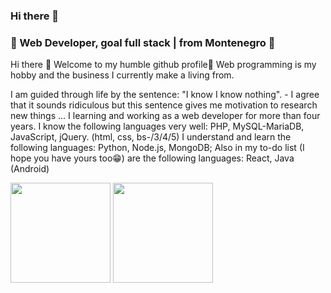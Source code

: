 ### Hi there 👋

<!--
**mskoko/mskoko** is a ✨ _special_ ✨ repository because its `README.md` (this file) appears on your GitHub profile.

Here are some ideas to get you started:

- 🔭 I’m currently working on ...
- 🌱 I’m currently learning ...
- 👯 I’m looking to collaborate on ...
- 🤔 I’m looking for help with ...
- 💬 Ask me about ...
- 📫 How to reach me: ...
- 😄 Pronouns: ...
- ⚡ Fun fact: ...
-->


### 🚀 Web Developer, goal full stack | from Montenegro 🚀

Hi there 👋
Welcome to my humble github profile🤗
Web programming is my hobby and the business I currently make a living from.

I am guided through life by the sentence: "I know I know nothing". - I agree that it sounds ridiculous but this sentence gives me motivation to research new things ... I learning and working as a web developer for more than four years.
I know the following languages very well: PHP, MySQL-MariaDB, JavaScript, jQuery. (html, css, bs-/3/4/5)
I understand and learn the following languages: Python, Node.js, MongoDB;
Also in my to-do list (I hope you have yours too😁) are the following languages: React, Java (Android)

<img height="160" src="https://github-readme-stats.vercel.app/api?username=mskoko&show_icons=true&theme=onedark"> <img height="160" src="https://github-readme-stats.vercel.app/api/top-langs/?username=mskoko&langs_count=6&layout=compact&theme=onedark">
